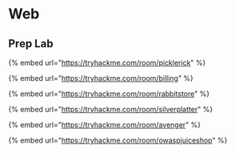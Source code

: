 # Web

## Prep Lab

{% embed url="https://tryhackme.com/room/picklerick" %}

{% embed url="https://tryhackme.com/room/billing" %}

{% embed url="https://tryhackme.com/room/rabbitstore" %}

{% embed url="https://tryhackme.com/room/silverplatter" %}

{% embed url="https://tryhackme.com/room/avenger" %}

{% embed url="https://tryhackme.com/room/owaspjuiceshop" %}
